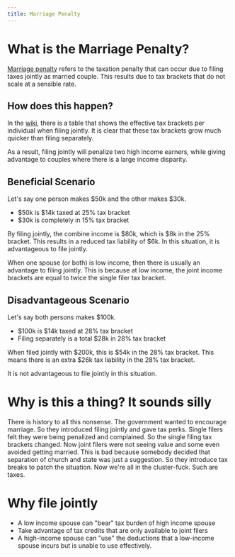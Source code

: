 ```yaml
---
title: Marriage Penalty
---
```

# What is the Marriage Penalty?
[Marriage penalty](https://en.wikipedia.org/wiki/Marriage_penalty) refers to the taxation
penalty that can occur due to filing taxes jointly as married couple.
This results due to tax brackets that do not scale at a sensible rate.

## How does this happen?
In the [wiki](https://en.wikipedia.org/wiki/Marriage_penalty), there is a table that shows the
effective tax brackets per individual when filing jointly.
It is clear that these tax brackets grow much quicker than filing separately.

As a result, filing jointly will penalize two high income earners, while giving advantage to couples
where there is a large income disparity.

## Beneficial Scenario
Let's say one person makes $50k and the other makes $30k.
- $50k is $14k taxed at 25% tax bracket
- $30k is completely in 15% tax bracket

By filing jointly, the combine income is $80k, which is $8k in the 25% bracket.
This results in a reduced tax liability of $6k.
In this situation, it is advantageous to file jointly.

When one spouse (or both) is low income, then there is usually an advantage to filing jointly.
This is because at low income, the joint income brackets are equal to twice the single filer tax
bracket.

## Disadvantageous Scenario
Let's say both persons makes $100k.
- $100k is $14k taxed at 28% tax bracket
- Filing separately is a total $28k in 28% tax bracket

When filed jointly with $200k, this is $54k in the 28% tax bracket.
This means there is an extra $26k tax liability in the 28% tax bracket.

It is not advantageous to file jointly in this situation.

# Why is this a thing? It sounds silly
There is history to all this nonsense.
The government wanted to encourage marriage.
So they introduced filing jointly and gave tax perks.
Single filers felt they were being penalized and complained.
So the single filing tax brackets changed.
Now joint filers were not seeing value and some even avoided getting married.
This is bad because somebody decided that separation of church and state was just a suggestion.
So they introduce tax breaks to patch the situation.
Now we're all in the cluster-fuck.
Such are taxes.

# Why file jointly
- A low income spouse can "bear" tax burden of high income spouse
- Take advantage of tax credits that are only available to joint filers
- A high-income spouse can "use" the deductions that a low-income spouse incurs but is unable to use
    effectively.
